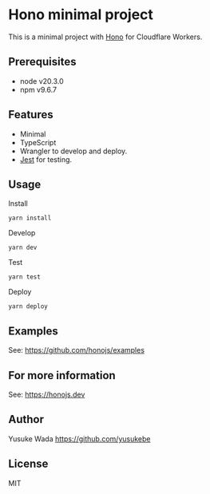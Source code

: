 # Hono minimal project

This is a minimal project with [Hono](https://github.com/honojs/hono/) for Cloudflare Workers.

## Prerequisites
- node v20.3.0
- npm v9.6.7

## Features

- Minimal
- TypeScript
- Wrangler to develop and deploy.
- [Jest](https://jestjs.io/ja/) for testing.

## Usage

Install

```
yarn install
```

Develop

```
yarn dev
```

Test

```
yarn test
```

Deploy

```
yarn deploy
```

## Examples

See: <https://github.com/honojs/examples>

## For more information

See: <https://honojs.dev>

## Author

Yusuke Wada <https://github.com/yusukebe>

## License

MIT

